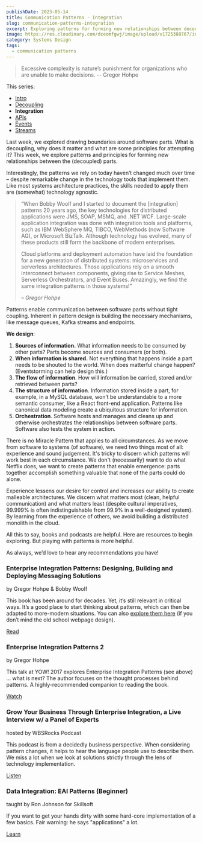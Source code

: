 ```yaml
---
publishDate: 2023-05-14
title: Communication Patterns - Integration
slug: communication-patterns-integration
excerpt: Exploring patterns for forming new relationships between decoupled parts.
image: https://res.cloudinary.com/dceomfgwj/image/upload/v1725388767/integration_rrj0fy.jpg
category: Systems Design
tags:
  - communication patterns
---
```

> Excessive complexity is nature’s punishment for organizations who are unable to make decisions.
> *--* Gregor Hohpe

This series:
- [Intro](/communication-patterns-intro)
- [Decoupling](/communication-patterns-decoupling)
- **Integration**
- [APIs](/communication-patterns-apis)
- [Events](/communication-patterns-events)
- [Streams](/communication-patterns-streams)

Last week, we explored drawing boundaries around software parts. What is decoupling, why does it matter and what are some principles for attempting it? This week, we explore patterns and principles for forming new relationships between the (decoupled) parts.

Interestingly, the patterns we rely on today haven’t changed much over time – despite remarkable change in the technology tools that implement them. Like most systems architecture practices, the skills needed to apply them are (somewhat) technology agnostic.

> “When Bobby Woolf and I started to document the [integration] patterns 20 years ago, the key technologies for distributed applications were JMS, SOAP, MSMQ, and .NET WCF. Large-scale application integration was done with integration tools and platforms, such as IBM WebSphere MQ, TIBCO, WebMethods (now Software AG), or Microsoft BizTalk. Although technology has evolved, many of these products still form the backbone of modern enterprises.
> 
> Cloud platforms and deployment automation have laid the foundation for a new generation of distributed systems: microservices and serverless architectures. Those applications rely on a smooth interconnect between components, giving rise to Service Meshes, Serverless Orchestrators, and Event Buses. Amazingly, we find the same integration patterns in those systems!”
> 
> *– Gregor Hohpe*

Patterns enable communication between software parts without tight coupling. Inherent in pattern design is building the necessary mechanisms, like message queues, Kafka streams and endpoints.

**We design**:

1. **Sources of information.** What information needs to be consumed by other parts? Parts become sources and consumers (or both).
2. **When information is shared.** Not everything that happens inside a part needs to be shouted to the world. When does matterful change happen? (Eventstorming can help design this.)
3. **The flow of information**. How will information be carried, stored and/or retrieved between parts?
4. **The structure of information**. Information stored inside a part, for example, in a MySQL database, won’t be understandable to a more semantic consumer, like a React front-end application. Patterns like canonical data modeling create a ubiquitous structure for information.
5. **Orchestration**. Software hosts and manages and cleans up and otherwise orchestrates the relationships between software parts. Software also tests the system in action.

There is no Miracle Pattern that applies to all circumstances. As we move from software to systems (of software), we need two things most of all: experience and sound judgement. It's tricky to discern which patterns will work best in each circumstance. We don't (necessarily) want to do what Netflix does, we want to create patterns that enable emergence: parts together accomplish something valuable that none of the parts could do alone.

Experience lessens our desire for control and increases our ability to create malleable architectures. We discern what matters most (clean, helpful communication) and what matters least (despite cultural imperatives, 99.999% is often indistinguishable from 99.9% in a well-designed system). By learning from the experience of others, we avoid building a distributed monolith in the cloud.

All this to say, books and podcasts are helpful. Here are resources to begin exploring. But playing with patterns is more helpful.

As always, we’d love to hear any recommendations you have!

### Enterprise Integration Patterns: Designing, Building and Deploying Messaging Solutions

by Gregor Hohpe & Bobby Woolf

This book has been around for decades. Yet, it’s still relevant in critical ways. It’s a good place to start thinking about patterns, which can then be adapted to more-modern situations. You can also  [explore them here](https://www.enterpriseintegrationpatterns.com/) (if you don’t mind the old school webpage design).

[Read](https://bookshop.org/p/books/enterprise-integration-patterns-designing-building-and-deploying-messaging-solutions-gregor-hohpe/115845?ean=9780321200686)

### Enterprise Integration Patterns 2

by Gregor Hohpe

This talk at YOW! 2017 explores Enterprise Integration Patterns (see above) … what is next? The author focuses on the thought processes behind patterns. A highly-recommended companion to reading the book.

[Watch](https://www.youtube.com/watch?v=QmaNucXFYd8)

### Grow Your Business Through Enterprise Integration, a Live Interview w/ a Panel of Experts

hosted by WBSRocks Podcast

This podcast is from a decidedly business perspective. When considering pattern changes, it helps to hear the language people use to describe them. We miss a lot when we look at solutions strictly through the lens of technology implementation.

[Listen](https://podcast.wbs.rocks/1456882/8958353-wbsp151-grow-your-business-through-enterprise-integration-a-live-interview-w-a-panel-of-experts)

### Data Integration: EAI Patterns (Beginner)

taught by Ron Johnson for Skillsoft

If you want to get your hands dirty with some hard-core implementation of a few basics. Fair warning: he says "applications" a lot.

[Learn](https://www.skillsoft.com/channel/data-integration-6d9c0e90-b293-11e7-a9da-49acecd508d2?technologyandversion=54746&amp;expertiselevel=54745)


